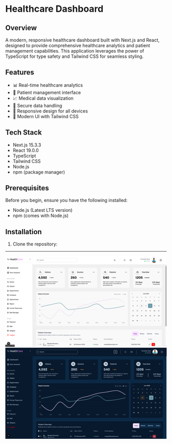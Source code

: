 # Healthcare Dashboard



## Overview
A modern, responsive healthcare dashboard built with Next.js and React, designed to provide comprehensive healthcare analytics and patient management capabilities. This application leverages the power of TypeScript for type safety and Tailwind CSS for seamless styling.

## Features
- 📊 Real-time healthcare analytics
- 👥 Patient management interface
- 📈 Medical data visualization
- 🔐 Secure data handling
- 📱 Responsive design for all devices
- 🎨 Modern UI with Tailwind CSS

## Tech Stack
- Next.js 15.3.3
- React 19.0.0
- TypeScript
- Tailwind CSS
- Node.js
- npm (package manager)

## Prerequisites
Before you begin, ensure you have the following installed:
- Node.js (Latest LTS version)
- npm (comes with Node.js)

## Installation

1. Clone the repository:

***

![Alt text](public/screenshots/dashboard_light.png)
![Alt text](public/screenshots/dashboard_dark.png)
